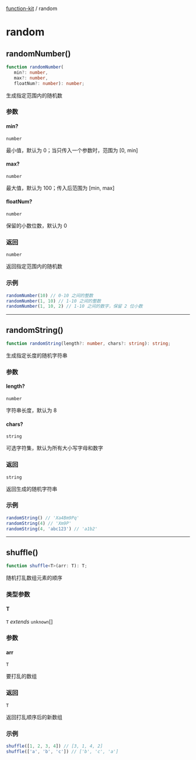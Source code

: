 [function-kit](index.md) / random

# random

## randomNumber()

```ts
function randomNumber(
   min?: number, 
   max?: number, 
   floatNum?: number): number;
```

生成指定范围内的随机数

### 参数

#### min?

`number`

最小值，默认为 0；当只传入一个参数时，范围为 [0, min]

#### max?

`number`

最大值，默认为 100；传入后范围为 [min, max]

#### floatNum?

`number`

保留的小数位数，默认为 0

### 返回

`number`

返回指定范围内的随机数

### 示例

```ts
randomNumber(10) // 0-10 之间的整数
randomNumber(1, 10) // 1-10 之间的整数
randomNumber(1, 10, 2) // 1-10 之间的数字，保留 2 位小数
```

***

## randomString()

```ts
function randomString(length?: number, chars?: string): string;
```

生成指定长度的随机字符串

### 参数

#### length?

`number`

字符串长度，默认为 8

#### chars?

`string`

可选字符集，默认为所有大小写字母和数字

### 返回

`string`

返回生成的随机字符串

### 示例

```ts
randomString() // 'Xa4Bm9Pq'
randomString(4) // 'Xm9P'
randomString(4, 'abc123') // 'a1b2'
```

***

## shuffle()

```ts
function shuffle<T>(arr: T): T;
```

随机打乱数组元素的顺序

### 类型参数

#### T

`T` *extends* `unknown`[]

### 参数

#### arr

`T`

要打乱的数组

### 返回

`T`

返回打乱顺序后的新数组

### 示例

```ts
shuffle([1, 2, 3, 4]) // [3, 1, 4, 2]
shuffle(['a', 'b', 'c']) // ['b', 'c', 'a']
```
